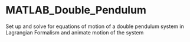 # MATLAB_Double_Pendulum
Set up and solve for equations of motion of a double pendulum system in Lagrangian Formalism and animate motion of the system
